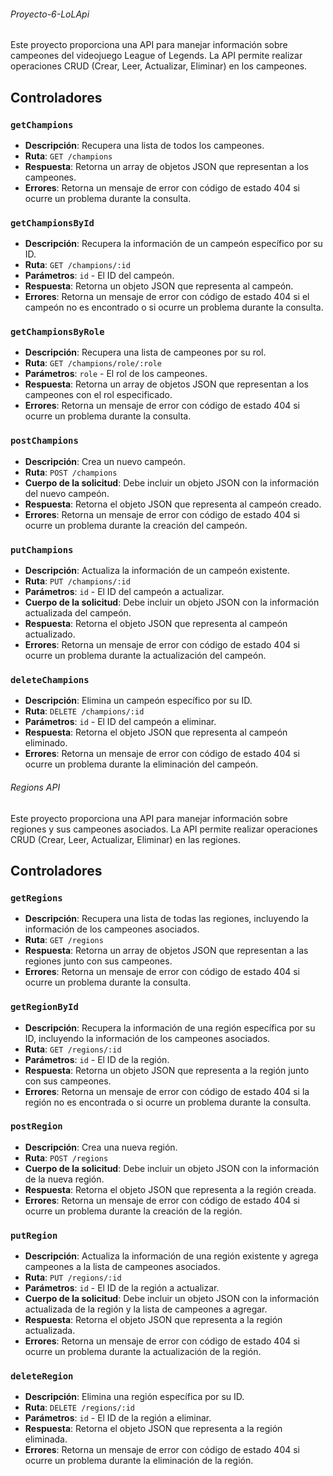 ###### Proyecto-6-LoLApi

Este proyecto proporciona una API para manejar información sobre campeones del videojuego League of Legends. La API permite realizar operaciones CRUD (Crear, Leer, Actualizar, Eliminar) en los campeones.

## Controladores

### `getChampions`

- **Descripción**: Recupera una lista de todos los campeones.
- **Ruta**: `GET /champions`
- **Respuesta**: Retorna un array de objetos JSON que representan a los campeones.
- **Errores**: Retorna un mensaje de error con código de estado 404 si ocurre un problema durante la consulta.

### `getChampionsById`

- **Descripción**: Recupera la información de un campeón específico por su ID.
- **Ruta**: `GET /champions/:id`
- **Parámetros**: `id` - El ID del campeón.
- **Respuesta**: Retorna un objeto JSON que representa al campeón.
- **Errores**: Retorna un mensaje de error con código de estado 404 si el campeón no es encontrado o si ocurre un problema durante la consulta.

### `getChampionsByRole`

- **Descripción**: Recupera una lista de campeones por su rol.
- **Ruta**: `GET /champions/role/:role`
- **Parámetros**: `role` - El rol de los campeones.
- **Respuesta**: Retorna un array de objetos JSON que representan a los campeones con el rol especificado.
- **Errores**: Retorna un mensaje de error con código de estado 404 si ocurre un problema durante la consulta.

### `postChampions`

- **Descripción**: Crea un nuevo campeón.
- **Ruta**: `POST /champions`
- **Cuerpo de la solicitud**: Debe incluir un objeto JSON con la información del nuevo campeón.
- **Respuesta**: Retorna el objeto JSON que representa al campeón creado.
- **Errores**: Retorna un mensaje de error con código de estado 404 si ocurre un problema durante la creación del campeón.

### `putChampions`

- **Descripción**: Actualiza la información de un campeón existente.
- **Ruta**: `PUT /champions/:id`
- **Parámetros**: `id` - El ID del campeón a actualizar.
- **Cuerpo de la solicitud**: Debe incluir un objeto JSON con la información actualizada del campeón.
- **Respuesta**: Retorna el objeto JSON que representa al campeón actualizado.
- **Errores**: Retorna un mensaje de error con código de estado 404 si ocurre un problema durante la actualización del campeón.

### `deleteChampions`

- **Descripción**: Elimina un campeón específico por su ID.
- **Ruta**: `DELETE /champions/:id`
- **Parámetros**: `id` - El ID del campeón a eliminar.
- **Respuesta**: Retorna el objeto JSON que representa al campeón eliminado.
- **Errores**: Retorna un mensaje de error con código de estado 404 si ocurre un problema durante la eliminación del campeón.

###### Regions API

Este proyecto proporciona una API para manejar información sobre regiones y sus campeones asociados. La API permite realizar operaciones CRUD (Crear, Leer, Actualizar, Eliminar) en las regiones.

## Controladores

### `getRegions`

- **Descripción**: Recupera una lista de todas las regiones, incluyendo la información de los campeones asociados.
- **Ruta**: `GET /regions`
- **Respuesta**: Retorna un array de objetos JSON que representan a las regiones junto con sus campeones.
- **Errores**: Retorna un mensaje de error con código de estado 404 si ocurre un problema durante la consulta.

### `getRegionById`

- **Descripción**: Recupera la información de una región específica por su ID, incluyendo la información de los campeones asociados.
- **Ruta**: `GET /regions/:id`
- **Parámetros**: `id` - El ID de la región.
- **Respuesta**: Retorna un objeto JSON que representa a la región junto con sus campeones.
- **Errores**: Retorna un mensaje de error con código de estado 404 si la región no es encontrada o si ocurre un problema durante la consulta.

### `postRegion`

- **Descripción**: Crea una nueva región.
- **Ruta**: `POST /regions`
- **Cuerpo de la solicitud**: Debe incluir un objeto JSON con la información de la nueva región.
- **Respuesta**: Retorna el objeto JSON que representa a la región creada.
- **Errores**: Retorna un mensaje de error con código de estado 404 si ocurre un problema durante la creación de la región.

### `putRegion`

- **Descripción**: Actualiza la información de una región existente y agrega campeones a la lista de campeones asociados.
- **Ruta**: `PUT /regions/:id`
- **Parámetros**: `id` - El ID de la región a actualizar.
- **Cuerpo de la solicitud**: Debe incluir un objeto JSON con la información actualizada de la región y la lista de campeones a agregar.
- **Respuesta**: Retorna el objeto JSON que representa a la región actualizada.
- **Errores**: Retorna un mensaje de error con código de estado 404 si ocurre un problema durante la actualización de la región.

### `deleteRegion`

- **Descripción**: Elimina una región específica por su ID.
- **Ruta**: `DELETE /regions/:id`
- **Parámetros**: `id` - El ID de la región a eliminar.
- **Respuesta**: Retorna el objeto JSON que representa a la región eliminada.
- **Errores**: Retorna un mensaje de error con código de estado 404 si ocurre un problema durante la eliminación de la región.
